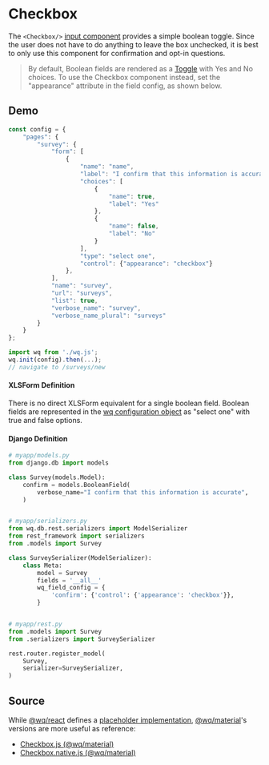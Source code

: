 # Checkbox

The `<Checkbox/>` [input component][inputs] provides a simple boolean toggle.  Since the user does not have to do anything to leave the box unchecked, it is best to only use this component for confirmation and opt-in questions.

> By default, Boolean fields are rendered as a [Toggle] with Yes and No choices.  To use the Checkbox component instead, set the "appearance" attribute in the field config, as shown below.

## Demo

```javascript
const config = {
    "pages": {
        "survey": {
            "form": [
                {
                    "name": "name",
                    "label": "I confirm that this information is accurate.",
                    "choices": [
                        {
                            "name": true,
                            "label": "Yes"
                        },
                        {
                            "name": false,
                            "label": "No"
                        }
                    ],
                    "type": "select one",
                    "control": {"appearance": "checkbox"}
                },
            ],
            "name": "survey",
            "url": "surveys",
            "list": true,
            "verbose_name": "survey",
            "verbose_name_plural": "surveys"
        }
    }
};

import wq from './wq.js';
wq.init(config).then(...);
// navigate to /surveys/new
```

#### XLSForm Definition

There is no direct XLSForm equivalent for a single boolean field.  Boolean fields are represented in the [wq configuration object][config] as "select one" with true and false options.

#### Django Definition

```python
# myapp/models.py
from django.db import models

class Survey(models.Model):
    confirm = models.BooleanField(
        verbose_name="I confirm that this information is accurate",
    )


# myapp/serializers.py
from wq.db.rest.serializers import ModelSerializer
from rest_framework import serializers
from .models import Survey

class SurveySerializer(ModelSerializer):
    class Meta:
        model = Survey
        fields = '__all__'
        wq_field_config = {
            'confirm': {'control': {'appearance': 'checkbox'}},
        }


# myapp/rest.py
from .models import Survey
from .serializers import SurveySerializer

rest.router.register_model(
    Survey,
    serializer=SurveySerializer,
)
```

## Source

While [@wq/react] defines a [placeholder implementation][react-src], [@wq/material]'s versions are more useful as reference:

 * [Checkbox.js (@wq/material)][material-src]
 * [Checkbox.native.js (@wq/material)][material-native-src]

[inputs]: ./index.md
[Toggle]: ./Toggle.md
[config]: ../config.md
[@wq/react]: ../@wq/react.md
[@wq/material]: ../@wq/material.md
[react-src]: https://github.com/wq/wq.app/blob/main/packages/react/src/inputs/Checkbox.js
[material-src]: https://github.com/wq/wq.app/blob/main/packages/material/src/inputs/Checkbox.js
[material-native-src]: https://github.com/wq/wq.app/blob/main/packages/material/src/inputs/Checkbox.native.js
